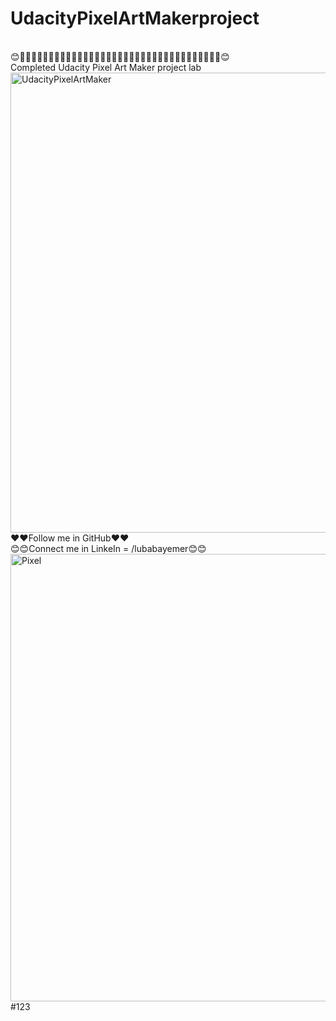 # UdacityPixelArtMakerproject
</br>
😊🎨🎨🎨🎨🎨🎨🎨🎨🎨🎨🎨🎨🎨🎨🎨🎨🎨🎨🎨🎨🎨🎨🎨🎨🎨🎨🎨🎨🎨🎨🎨🎨🎨🎨🎨😊
</br>
Completed Udacity  Pixel Art Maker project lab
<img width="736" alt="UdacityPixelArtMaker" src="https://user-images.githubusercontent.com/100891257/167850200-65a03f23-4b63-452e-a602-61dd6aaa6ce2.png">
</br>
❤️❤️Follow me in GitHub❤️❤️
</br>
😊😊Connect me in LinkeIn = /lubabayemer😊😊
<img width="716" alt="Pixel" src="https://user-images.githubusercontent.com/100891257/167852520-4c02929b-c0a2-4563-9d11-077516fa9f2e.png">
#123
